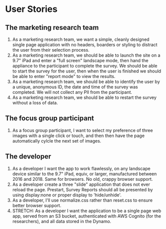 # User Stories

## The marketing research team

1. As a marketing research team, we want a simple, cleanly designed single page application with no headers, boarders or styling to distract the user from their selection process.
1. As a marketing research team, we should be able to launch the site on a 9.7" iPad and enter a "full screen" landscape mode, then hand the appliance to the participant to complete the survey. We should be able to start the survey for the user, then when the user is finished we should be able to enter "report mode" to view the results. 
1. As a marketing research team, we should be able to identify the user by a unique, anonymous ID, the date and time of the survey was completed. We will not collect any PII from the participant.
1. As a marketing research team, we should be able to restart the survey without a loss of data.

## The focus group participant

1. As a focus group participant, I want to select my preference of three images with a single click or touch, and then  then have the page automatically cylcle the next set of images.

## The developer

1. As a developer I want the app to work flawlessly, on any landscape device similar to the 9.7" iPad, equiv, or larger, manufactured between 2016 and 2018. Same for browsers. No old, crappy browser support.
1. As a developer create a three "slide" application that does not ever reload the page. Prestart, Survey Reports should all be presented by using display:none or proper display to 'hide/unhide'.
1. As a developer, I'll use normalize.css rather than reset.css to ensure better browser support.
1. STRETCH: As a developer I want the application to be a single page web app, served from an S3 bucket, authenticated with AWS Cognito (for the researchers), and all data stored in the Dynamo.
